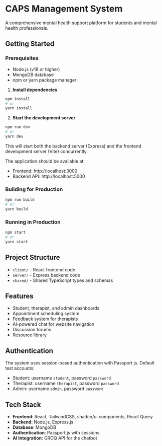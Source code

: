 # CAPS Management System

A comprehensive mental health support platform for students and mental health professionals.

## Getting Started

### Prerequisites

- Node.js (v18 or higher)
- MongoDB database
- npm or yarn package manager

1. **Install dependencies**

```bash
npm install
# or
yarn install
```

2. **Start the development server**

```bash
npm run dev
# or
yarn dev
```

This will start both the backend server (Express) and the frontend development server (Vite) concurrently.

The application should be available at:
- Frontend: http://localhost:3000
- Backend API: http://localhost:5000

### Building for Production

```bash
npm run build
# or
yarn build
```

### Running in Production

```bash
npm start
# or
yarn start
```

## Project Structure

- `client/` - React frontend code
- `server/` - Express backend code
- `shared/` - Shared TypeScript types and schemas

## Features

- Student, therapist, and admin dashboards
- Appointment scheduling system
- Feedback system for therapists
- AI-powered chat for website navigation
- Discussion forums
- Resource library

## Authentication

The system uses session-based authentication with Passport.js. Default test accounts:
- Student: username `student`, password `password`
- Therapist: username `therapist`, password `password`
- Admin: username `admin`, password `password`

## Tech Stack

- **Frontend**: React, TailwindCSS, shadcn/ui components, React Query
- **Backend**: Node.js, Express.js
- **Database**: MongoDB
- **Authentication**: Passport.js with sessions
- **AI Integration**: GROQ API for the chatbot